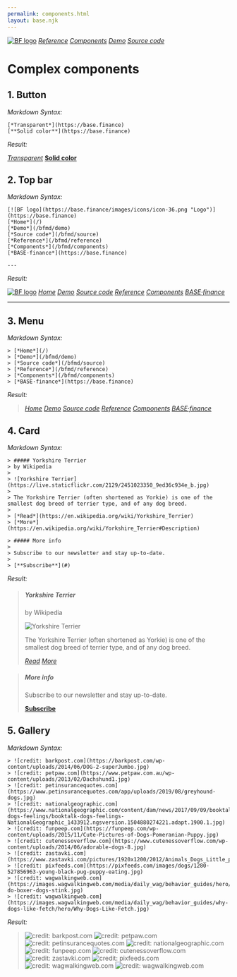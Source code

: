 ```yaml
---
permalink: components.html
layout: base.njk
---
```

[![BF logo](https://base.finance/images/icons/icon-36.png "Logo")](https://base.finance)
[*Reference*](/bfmd/reference)
[*Components*](/bfmd/components)
[*Demo*](/bfmd/demo)
[*Source code*](/bfmd/source)

# Complex components


## 1. Button

*Markdown Syntax:*

```
[*Transparent*](https://base.finance)
[**Solid color**](https://base.finance)
```

*Result:*

[*Transparent*](https://base.finance)
[**Solid color**](https://base.finance)


## 2. Top bar

*Markdown Syntax:*

```
[![BF logo](https://base.finance/images/icons/icon-36.png "Logo")](https://base.finance)
[*Home*](/)
[*Demo*](/bfmd/demo)
[*Source code*](/bfmd/source)
[*Reference*](/bfmd/reference)
[*Components*](/bfmd/components)
[*BASE·finance*](https://base.finance)

---
```

*Result:*

[![BF logo](https://base.finance/images/icons/icon-36.png "Logo")](https://base.finance)
[*Home*](/)
[*Demo*](/bfmd/demo)
[*Source code*](/bfmd/source)
[*Reference*](/bfmd/reference)
[*Components*](/bfmd/components)
[*BASE·finance*](https://base.finance)

---

## 3. Menu

*Markdown Syntax:*

```
> [*Home*](/)
> [*Demo*](/bfmd/demo)
> [*Source code*](/bfmd/source)
> [*Reference*](/bfmd/reference)
> [*Components*](/bfmd/components)
> [*BASE·finance*](https://base.finance)
```

*Result:*

> [*Home*](/)
> [*Demo*](/bfmd/demo)
> [*Source code*](/bfmd/source)
> [*Reference*](/bfmd/reference)
> [*Components*](/bfmd/components)
> [*BASE·finance*](https://base.finance)


## 4. Card

*Markdown Syntax:*

```
> ##### Yorkshire Terrier
> by Wikipedia
>
> ![Yorkshire Terrier](https://live.staticflickr.com/2129/2451023350_9ed36c934e_b.jpg)
>
> The Yorkshire Terrier (often shortened as Yorkie) is one of the smallest dog breed of terrier type, and of any dog breed.
>
> [*Read*](https://en.wikipedia.org/wiki/Yorkshire_Terrier)
> [*More*](https://en.wikipedia.org/wiki/Yorkshire_Terrier#Description)

> ##### More info
>
> Subscribe to our newsletter and stay up-to-date.
>
> [**Subscribe**](#)
```

*Result:*

> ##### Yorkshire Terrier
> by Wikipedia
>
> ![Yorkshire Terrier](https://live.staticflickr.com/2129/2451023350_9ed36c934e_b.jpg)
>
> The Yorkshire Terrier (often shortened as Yorkie) is one of the smallest dog breed of terrier type, and of any dog breed.
>
> [*Read*](https://en.wikipedia.org/wiki/Yorkshire_Terrier)
> [*More*](https://en.wikipedia.org/wiki/Yorkshire_Terrier#Description)

> ##### More info
>
> Subscribe to our newsletter and stay up-to-date.
>
> [**Subscribe**](#)


## 5. Gallery

*Markdown Syntax:*

```
> ![credit: barkpost.com](https://barkpost.com/wp-content/uploads/2014/06/DOG-2-superJumbo.jpg)
> ![credit: petpaw.com](https://www.petpaw.com.au/wp-content/uploads/2013/02/Dachshund1.jpg)
> ![credit: petinsurancequotes.com](https://www.petinsurancequotes.com/app/uploads/2019/08/greyhound-dogs.jpg)
> ![credit: nationalgeographic.com](https://www.nationalgeographic.com/content/dam/news/2017/09/09/booktalk-dogs-feelings/booktalk-dogs-feelings-NationalGeographic_1433912.ngsversion.1504880274221.adapt.1900.1.jpg)
> ![credit: funpeep.com](https://funpeep.com/wp-content/uploads/2015/11/Cute-Pictures-of-Dogs-Pomeranian-Puppy.jpg)
> ![credit: cutenessoverflow.com](https://www.cutenessoverflow.com/wp-content/uploads/2014/06/adorable-dogs-8.jpg)
> ![credit: zastavki.com](https://www.zastavki.com/pictures/1920x1200/2012/Animals_Dogs_Little_puppy_033758_.jpg)
> ![credit: pixfeeds.com](https://pixfeeds.com/images/dogs/1280-527856963-young-black-pug-puppy-eating.jpg)
> ![credit: wagwalkingweb.com](https://images.wagwalkingweb.com/media/daily_wag/behavior_guides/hero/1530413619.26/why-do-boxer-dogs-stink.jpg)
> ![credit: wagwalkingweb.com](https://images.wagwalkingweb.com/media/daily_wag/behavior_guides/why-dogs-like-fetch/hero/Why-Dogs-Like-Fetch.jpg)
```

*Result:*

> ![credit: barkpost.com](https://barkpost.com/wp-content/uploads/2014/06/DOG-2-superJumbo.jpg)
> ![credit: petpaw.com](https://www.petpaw.com.au/wp-content/uploads/2013/02/Dachshund1.jpg)
> ![credit: petinsurancequotes.com](https://www.petinsurancequotes.com/app/uploads/2019/08/greyhound-dogs.jpg)
> ![credit: nationalgeographic.com](https://www.nationalgeographic.com/content/dam/news/2017/09/09/booktalk-dogs-feelings/booktalk-dogs-feelings-NationalGeographic_1433912.ngsversion.1504880274221.adapt.1900.1.jpg)
> ![credit: funpeep.com](https://funpeep.com/wp-content/uploads/2015/11/Cute-Pictures-of-Dogs-Pomeranian-Puppy.jpg)
> ![credit: cutenessoverflow.com](https://www.cutenessoverflow.com/wp-content/uploads/2014/06/adorable-dogs-8.jpg)
> ![credit: zastavki.com](https://www.zastavki.com/pictures/1920x1200/2012/Animals_Dogs_Little_puppy_033758_.jpg)
> ![credit: pixfeeds.com](https://pixfeeds.com/images/dogs/1280-527856963-young-black-pug-puppy-eating.jpg)
> ![credit: wagwalkingweb.com](https://images.wagwalkingweb.com/media/daily_wag/behavior_guides/hero/1530413619.26/why-do-boxer-dogs-stink.jpg)
> ![credit: wagwalkingweb.com](https://images.wagwalkingweb.com/media/daily_wag/behavior_guides/why-dogs-like-fetch/hero/Why-Dogs-Like-Fetch.jpg)

